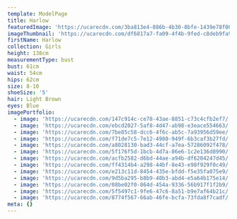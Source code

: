 ```yaml
---
template: ModelPage
title: Harlow
featuredImage: 'https://ucarecdn.com/3ba813e4-086b-4b30-8bfe-1439e78f0001/'
imageThumbnail: 'https://ucarecdn.com/df6817a7-fa09-4f4b-9fed-c8deb9fa97f8/'
firstName: Harlow
collection: Girls
height: 138cm
measurementType: bust
bust: 61cm
waist: 54cm
hips: 62cm
size: 8-10
shoeSize: '5'
hair: Light Brown
eyes: Blue
imagePortfolio:
  - image: 'https://ucarecdn.com/147c914c-ce78-43ae-8851-c73c4cfb2ef7/'
  - image: 'https://ucarecdn.com/ebcd2027-5af8-4d47-ab98-e3eace554663/'
  - image: 'https://ucarecdn.com/7be85c58-dcc6-4f6c-ab5c-7a93956d59ee/'
  - image: 'https://ucarecdn.com/f71de7c5-7e12-4980-949f-6b3caf3b27fd/'
  - image: 'https://ucarecdn.com/a8028130-bad3-44cf-a7ea-57286092f478/'
  - image: 'https://ucarecdn.com/5f176f5d-1bcb-4d7a-86e6-1c2e136d8990/'
  - image: 'https://ucarecdn.com/acfb2582-d6bd-44ae-a94b-df6204247d45/'
  - image: 'https://ucarecdn.com/ff4314b4-a298-44bf-8e43-e98f929f0c49/'
  - image: 'https://ucarecdn.com/e213c11d-8454-435e-bfdd-f5e35fa075e9/'
  - image: 'https://ucarecdn.com/9d5ba295-b8b9-40b3-abd4-e5a64b175e14/'
  - image: 'https://ucarecdn.com/08be02f0-864d-454a-9336-56b917f1f2b9/'
  - image: 'https://ucarecdn.com/5f5497c1-9fe6-47c6-8a51-b9e7af64b21c/'
  - image: 'https://ucarecdn.com/8774f567-66ab-46fe-bcfa-73fda8f7cadf/'
meta: {}
---
```


